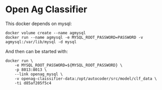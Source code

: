 Open Ag Classifier
==================

This docker depends on mysql:

    docker volume create --name agmysql
    docker run --name agmysql -e MYSQL_ROOT_PASSWORD=PASSWORD -v agmysql:/var/lib/mysql -d mysql

And then can be started with:

    docker run \
        -e MYSQL_ROOT_PASSWORD=${MYSQL_ROOT_PASSWORD} \
        -p 8013:8013 \
        --link openag_mysql \
        -v openag-claissifier-data:/opt/autocoder/src/model/clf_data \
        -ti d85af205f5c4
